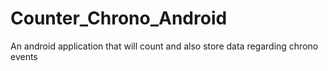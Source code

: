 Counter_Chrono_Android
======================

An android application that will count and also store data regarding chrono events
